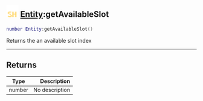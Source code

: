 ## <img src="../../.gitbook/assets/shared.png" width="32" height="32" /> [Entity](../entity/README.md):getAvailableSlot

```lua
number Entity:getAvailableSlot()
```

Returns the an available slot index

-----------------
## Returns

| Type   | Description |
| ------ | ----------: |
| number | No description |
